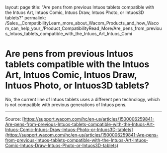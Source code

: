 layout: page
title: "Are pens from previous Intuos tablets compatible with the Intuos Art, Intuos Comic, Intuos Draw, Intuos Photo, or Intuos3D tablets?"
permalink: /Sales__CompatibilityLearn_more_about_Wacom_Products_and_how_Wacom_can_help_your_/Product_CompatibilityRead_More/Are_pens_from_previous_Intuos_tablets_compatible_with_the_Intuos_Art_Intuos_Comi

# Are pens from previous Intuos tablets compatible with the Intuos Art, Intuos Comic, Intuos Draw, Intuos Photo, or Intuos3D tablets?

No, the current line of Intuos tablets uses a different pen technology, which is not compatible with previous generations of Intuos pens.

---
Source: [https://support.wacom.com/hc/en-us/articles/1500006259841-Are-pens-from-previous-Intuos-tablets-compatible-with-the-Intuos-Art-Intuos-Comic-Intuos-Draw-Intuos-Photo-or-Intuos3D-tablets](https://support.wacom.com/hc/en-us/articles/1500006259841-Are-pens-from-previous-Intuos-tablets-compatible-with-the-Intuos-Art-Intuos-Comic-Intuos-Draw-Intuos-Photo-or-Intuos3D-tablets)
